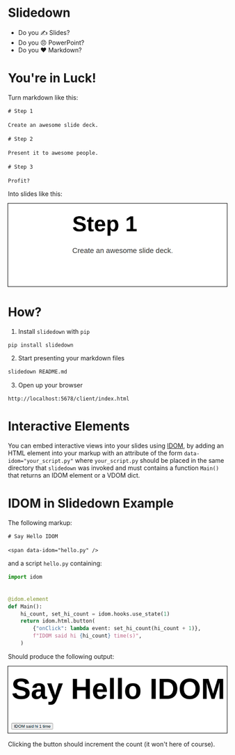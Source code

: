 # Slidedown

- Do you ✍️ Slides?
- Do you 😠 PowerPoint?
- Do you ❤️ Markdown?


# You're in Luck!

Turn markdown like this:

```
# Step 1

Create an awesome slide deck.

# Step 2

Present it to awesome people.

# Step 3

Profit?
```

Into slides like this:

<img
  style="outline: 1px solid black"
  src="https://github.com/rmorshea/slidedown/raw/master/docs/simple-slide-example.gif"
/>

# How?

1. Install `slidedown` with `pip`

```bash
pip install slidedown
```

2. Start presenting your markdown files

```bash
slidedown README.md
```

3. Open up your browser

```
http://localhost:5678/client/index.html
```


# Interactive Elements

You can embed interactive views into your slides using [IDOM](https://github.com/idom-team/idom),
by adding an HTML element into your markup with an attribute of the form
`data-idom="your_script.py"` where `your_script.py` should be placed in the same
directory that `slidedown` was invoked and must contains a function `Main()` that
returns an IDOM element or a VDOM dict.


# IDOM in Slidedown Example

The following markup:

```
# Say Hello IDOM

<span data-idom="hello.py" />
```

and a script `hello.py` containing:

```python
import idom


@idom.element
def Main():
    hi_count, set_hi_count = idom.hooks.use_state(1)
    return idom.html.button(
        {"onClick": lambda event: set_hi_count(hi_count + 1)},
        f"IDOM said hi {hi_count} time(s)",
    )
```

Should produce the following output:

<img
  style="outline: 1px solid black"
  src="https://github.com/rmorshea/slidedown/raw/master/docs/say-hello-idom.png"
/>

Clicking the button should increment the count (it won't here of course).
